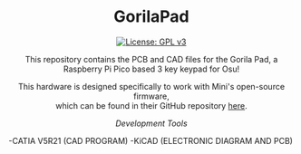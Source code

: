 <div align="center">

# GorilaPad

[![License: GPL v3](https://img.shields.io/badge/License-GPLv3-blue.svg)](https://www.gnu.org/licenses/gpl-3.0)

This repository contains the PCB and CAD files for the Gorila Pad, a Raspberry Pi Pico based 3 key keypad for Osu!

This hardware is designed specifically to work with Mini's open-source firmware,</br>
which can be found in their GitHub repository [here](https://github.com/minipadkb/minipad-firmware).

</div>

<div align="center">
<i>Development Tools</i>
</div>

-CATIA V5R21 (CAD PROGRAM)
-KiCAD (ELECTRONIC DIAGRAM AND PCB)


